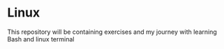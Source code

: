 # Linux 
This repository will be containing exercises and my journey with learning Bash and linux terminal
